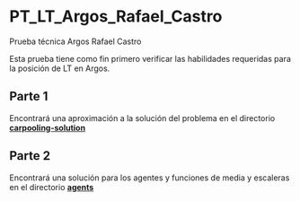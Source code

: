 # PT_LT_Argos_Rafael_Castro
Prueba técnica Argos Rafael Castro

Esta prueba tiene como fin primero verificar las habilidades requeridas para la posición de LT en Argos.

## Parte 1
Encontrará una aproximación a la solución del problema en el directorio [**carpooling-solution**](carpoling-solution)

## Parte 2
Encontrará una solución para los agentes y funciones de media y escaleras en el directorio [**agents**](agents)